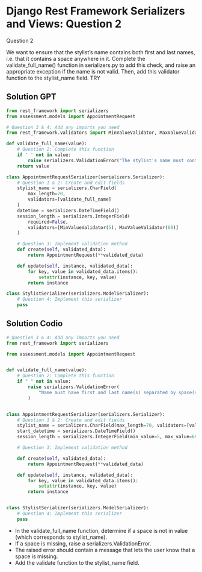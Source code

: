 # Django Rest Framework Serializers and Views: Question 2
Question 2

We want to ensure that the stylist’s name contains both first and last names, i.e. that it contains a space anywhere in it. Complete the validate_full_name() function in serializers.py to add this check, and raise an appropriate exception if the name is not valid. Then, add this validator function to the stylist_name field.
TRY



## Solution GPT

```python
from rest_framework import serializers
from assessment.models import AppointmentRequest

# Question 3 & 4: Add any imports you need
from rest_framework.validators import MinValueValidator, MaxValueValidator

def validate_full_name(value):
    # Question 2: Complete this function
    if ' ' not in value:
        raise serializers.ValidationError("The stylist's name must contain both a first and last name.")
    return value

class AppointmentRequestSerializer(serializers.Serializer):
    # Question 1 & 2: Create and edit fields
    stylist_name = serializers.CharField(
        max_length=70,
        validators=[validate_full_name]
    )
    datetime = serializers.DateTimeField()
    session_length = serializers.IntegerField(
        required=False,
        validators=[MinValueValidator(5), MaxValueValidator(60)]
    )

    # Question 3: Implement validation method
    def create(self, validated_data):
        return AppointmentRequest(**validated_data)

    def update(self, instance, validated_data):
        for key, value in validated_data.items():
            setattr(instance, key, value)
        return instance

class StylistSerializer(serializers.ModelSerializer):
    # Question 4: Implement this serializer
    pass

```

## Solution Codio

```python
# Question 3 & 4: Add any imports you need
from rest_framework import serializers

from assessment.models import AppointmentRequest


def validate_full_name(value):
    # Question 2: Complete this function
    if " " not in value:
        raise serializers.ValidationError(
            "Name must have first and last name(s) separated by space(s)."
        )


class AppointmentRequestSerializer(serializers.Serializer):
    # Question 1 & 2: Create and edit fields
    stylist_name = serializers.CharField(max_length=70, validators=[validate_full_name])
    start_datetime = serializers.DateTimeField()
    session_length = serializers.IntegerField(min_value=5, max_value=60, required=False)

    # Question 3: Implement validation method

    def create(self, validated_data):
        return AppointmentRequest(**validated_data)

    def update(self, instance, validated_data):
        for key, value in validated_data.items():
            setattr(instance, key, value)
        return instance


class StylistSerializer(serializers.ModelSerializer):
    # Question 4: Implement this serializer
    pass
```

- In the validate_full_name function, determine if a space is not in value (which corresponds to stylist_name).
- If a space is missing, raise a serializers.ValidationError.
- The raised error should contain a message that lets the user know that a space is missing.
- Add the validate function to the stylist_name field.
